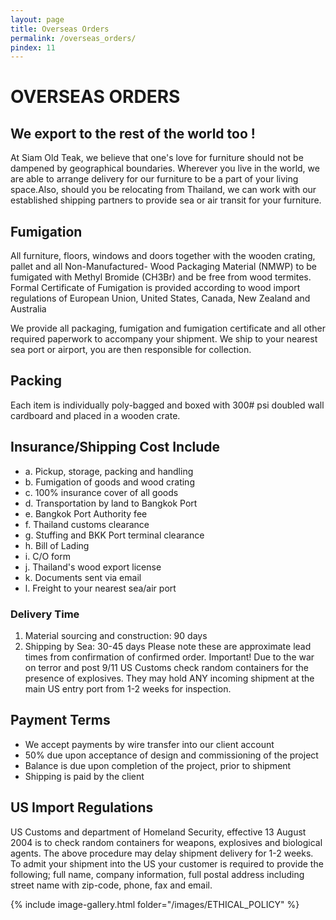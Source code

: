 ```yaml
---
layout: page
title: Overseas Orders
permalink: /overseas_orders/
pindex: 11
---
```


# OVERSEAS ORDERS

## We export to the rest of the world too !
At Siam Old Teak, we believe that one&#39;s love for furniture should not be dampened by geographical boundaries. Wherever you live in the world, we are able to arrange delivery for our furniture to be a part of your living space.Also, should you be relocating from Thailand, we can work with our established shipping partners to provide sea or air transit for your furniture.

## Fumigation
All furniture, floors, windows and doors together with the wooden crating, pallet and all Non-Manufactured- Wood Packaging Material (NMWP) to be fumigated with Methyl Bromide (CH3Br) and be free from wood termites. Formal Certificate of Fumigation is provided according to wood import regulations of European Union, United States, Canada, New Zealand and Australia

We provide all packaging, fumigation and fumigation certificate and all other required paperwork to accompany your shipment. We ship to your nearest sea port or airport, you are then responsible for collection.

## Packing
Each item is individually poly-bagged and boxed with 300# psi doubled wall cardboard and placed in a wooden crate.

## Insurance/Shipping Cost Include
- a. Pickup, storage, packing and handling
- b. Fumigation of goods and wood crating
- c. 100% insurance cover of all goods
- d. Transportation by land to Bangkok Port
- e. Bangkok Port Authority fee
- f. Thailand customs clearance
- g. Stuffing and BKK Port terminal clearance
- h. Bill of Lading
- i. C/O form
- j. Thailand&#39;s wood export license
- k. Documents sent via email
- l. Freight to your nearest sea/air port

### Delivery Time 
1. Material sourcing and construction: 90 days
2. Shipping by Sea: 30-45 days
Please note these are approximate lead times from confirmation of confirmed order. 
Important! Due to the war on terror and post 9/11 US Customs check random containers for the presence of explosives. They may hold ANY incoming shipment at the main US entry port from 1-2 weeks for inspection.

## Payment Terms
- We accept payments by wire transfer into our client account
- 50% due upon acceptance of design and commissioning of the project
- Balance is due upon completion of the project, prior to shipment
- Shipping is paid by the client

## US Import Regulations
US Customs and department of Homeland Security, effective 13 August 2004 is to check random containers for weapons, explosives and biological agents. The above procedure may delay shipment delivery for 1-2 weeks. To admit your shipment into the US your customer is required to provide the following; full name, company information, full postal address including street name with zip-code, phone, fax and email.


{% include image-gallery.html folder="/images/ETHICAL_POLICY" %}